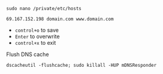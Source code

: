 ```
sudo nano /private/etc/hosts
```
```
69.167.152.198 domain.com www.domain.com
```
- `control+o` to save
- `Enter` to overwrite
- `control+x` to exit

Flush DNS cache
```
dscacheutil -flushcache; sudo killall -HUP mDNSResponder
```